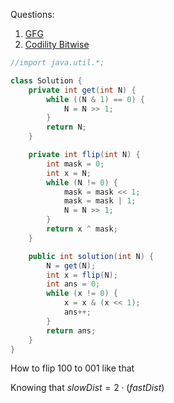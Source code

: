 
Questions:
1. [GFG](https://www.geeksforgeeks.org/length-longest-consecutive-1s-binary-representation/)
2. [Codility Bitwise](https://app.codility.com/c/run/training82SWCH-7KZ/)
```java
//import java.util.*;

class Solution {
    private int get(int N) {
        while ((N & 1) == 0) {
            N = N >> 1;
        }
        return N;
    }

    private int flip(int N) {
        int mask = 0;
        int x = N;
        while (N != 0) {
            mask = mask << 1;
            mask = mask | 1;
            N = N >> 1;
        }
        return x ^ mask;
    }

    public int solution(int N) {
        N = get(N);
        int x = flip(N);
        int ans = 0;
        while (x != 0) {
            x = x & (x << 1);
            ans++;
        }
        return ans;
    }
}

```
How to flip 100 to 001 like that

Knowing that $slowDist = 2 \cdot (fastDist)$
